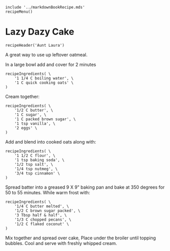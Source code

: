 ~~~ markdown-script
include '../markdownBookRecipe.mds'
recipeMenu()
~~~

# Lazy Dazy Cake

~~~ markdown-script
recipeHeader('Aunt Laura')
~~~

A great way to use up leftover oatmeal.

In a large bowl add and cover for 2 minutes

~~~ markdown-script
recipeIngredients( \
    '1 1/4 C boiling water', \
    '1 C quick cooking oats' \
)
~~~

Cream together:

~~~ markdown-script
recipeIngredients( \
    '1/2 C butter', \
    '1 C sugar', \
    '1 C packed brown sugar', \
    '1 tsp vanilla', \
    '2 eggs' \
)
~~~

Add and blend into cooked oats along with:

~~~ markdown-script
recipeIngredients( \
    '1 1/2 C flour', \
    '1 tsp baking soda', \
    '1/2 tsp salt', \
    '1/4 tsp nutmeg', \
    '3/4 tsp cinnamon' \
)
~~~

Spread batter into a greased 9 X 9" baking pan and bake at 350 degrees for 50 to 55 minutes. While
warm frost with:

~~~ markdown-script
recipeIngredients( \
    '1/4 C butter melted', \
    '1/2 C brown sugar packed', \
    '3 Tbsp half & half', \
    '1/3 C chopped pecans', \
    '1/2 C flaked coconut' \
)
~~~

Mix together and spread over cake, Place under the broiler until topping bubbles. Cool and serve
with freshly whipped cream.

